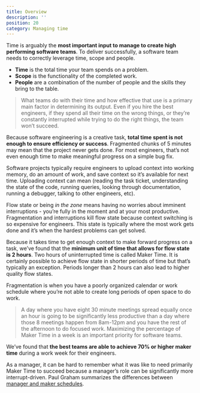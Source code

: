```yaml
---
title: Overview
description: ''
position: 20
category: Managing time
---
```


Time is arguably the **most important input to manage to create high performing software teams**.  To deliver successfully, a software team needs to correctly leverage time, scope and people.  

- **Time** is the total time your team spends on a problem.  
- **Scope** is the functionality of the completed work. 
- **People** are a combination of the number of people and the skills they bring to the table.  

> What teams do with their time and how effective that use is a primary main factor in determining its output.   Even if you hire the best engineers, if they spend all their time on the wrong things, or they’re constantly interrupted while trying to do the right things, the team won’t succeed.

Because software engineering is a creative task, **total time spent is not enough to ensure efficiency or success**.  Fragmented chunks of 5 minutes may mean that the project never gets done.  For most engineers, that’s not even enough time to make meaningful progress on a simple bug fix.  

Software projects typically require engineers to upload context into working memory, do an amount of work, and save context so it’s available for next time.  Uploading context can mean (reading the task ticket, understanding the state of the code, running queries, looking through documentation, running a debugger, talking to other engineers, etc).

Flow state or being *in the zone* means having no worries about imminent interruptions - you’re fully in the moment and at your most productive.   Fragmentation and interruptions kill flow state because context switching is so expensive for engineers.  This state is typically where the most work gets done and it’s when the hardest problems can get solved.  

Because it takes time to get enough context to make forward progress on a task, we’ve found that the **minimum unit of time that allows for flow state is 2 hours**.  Two hours of uninterrupted time is called Maker Time.  It is certainly possible to achieve flow state in shorter periods of time but that’s typically an exception. Periods longer than 2 hours can also lead to higher quality flow states. 

Fragmentation is when you have a poorly organized calendar or work schedule where you’re not able to create long periods of open space to do work.  

> A day where you have eight 30 minute meetings spread equally once an hour is going to be significantly less productive than a day where those 8 meetings happen from 8am-12pm and you have the rest of the afternoon to do focused work.  Maximizing the percentage of Maker Time in a week is an important priority for software teams. 

 We’ve found that **the best teams are able to achieve 70% or higher maker time** during a work week for their engineers.

As a manager, it can be hard to remember what it was like to need primarily Maker Time to succeed because a manager’s role can be significantly more interrupt-driven.  Paul Graham summarizes the differences between [manager and maker schedules](http://www.paulgraham.com/makersschedule.html).